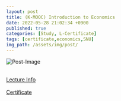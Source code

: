 ```yaml
---
layout: post
title: (K-MOOC) Introduction to Economics
date: 2022-05-28 21:02:34 +0900
published: true
categories: [Study, L-Certificate]
tags: [certificate,economics,SNU]
img_path: /assets/img/post/
---
```


![Post-Image](CERTIFICATE-Introduction_to_Exonomics.png)
<br><br>

[Lecture Info](http://www.kmooc.kr/courses/course-v1:SNUk+SNU044.008k+2017_T2/course/)
<br><br>
[Certificate](http://www.kmooc.kr/certificates/ae92017edf454f4c82433eacb89807a3)
